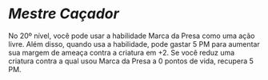 # *Mestre Caçador*

No 20º nível, você pode usar a habilidade Marca da Presa como uma ação livre. Além disso, quando usa a habilidade, pode gastar 5 PM para aumentar sua margem de ameaça contra a criatura em +2. Se você reduz uma criatura contra a qual usou Marca da Presa a 0 pontos de vida, recupera 5 PM.
